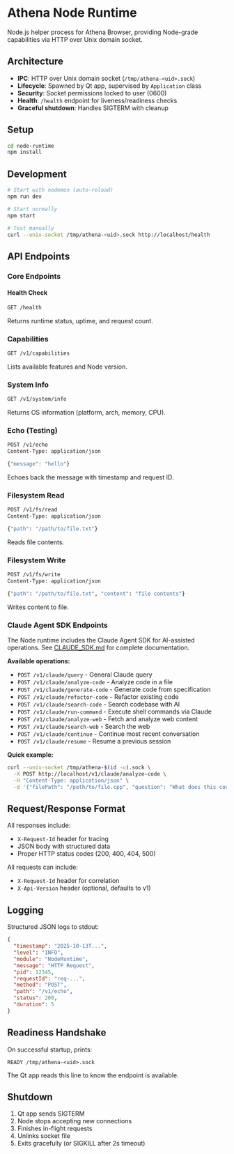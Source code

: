 # Athena Node Runtime

Node.js helper process for Athena Browser, providing Node-grade capabilities via HTTP over Unix domain socket.

## Architecture

- **IPC**: HTTP over Unix domain socket (`/tmp/athena-<uid>.sock`)
- **Lifecycle**: Spawned by Qt app, supervised by `Application` class
- **Security**: Socket permissions locked to user (0600)
- **Health**: `/health` endpoint for liveness/readiness checks
- **Graceful shutdown**: Handles SIGTERM with cleanup

## Setup

```bash
cd node-runtime
npm install
```

## Development

```bash
# Start with nodemon (auto-reload)
npm run dev

# Start normally
npm start

# Test manually
curl --unix-socket /tmp/athena-<uid>.sock http://localhost/health
```

## API Endpoints

### Core Endpoints

#### Health Check
```bash
GET /health
```

Returns runtime status, uptime, and request count.

### Capabilities
```bash
GET /v1/capabilities
```

Lists available features and Node version.

### System Info
```bash
GET /v1/system/info
```

Returns OS information (platform, arch, memory, CPU).

### Echo (Testing)
```bash
POST /v1/echo
Content-Type: application/json

{"message": "hello"}
```

Echoes back the message with timestamp and request ID.

### Filesystem Read
```bash
POST /v1/fs/read
Content-Type: application/json

{"path": "/path/to/file.txt"}
```

Reads file contents.

### Filesystem Write
```bash
POST /v1/fs/write
Content-Type: application/json

{"path": "/path/to/file.txt", "content": "file contents"}
```

Writes content to file.

### Claude Agent SDK Endpoints

The Node runtime includes the Claude Agent SDK for AI-assisted operations. See [CLAUDE_SDK.md](CLAUDE_SDK.md) for complete documentation.

**Available operations:**
- `POST /v1/claude/query` - General Claude query
- `POST /v1/claude/analyze-code` - Analyze code in a file
- `POST /v1/claude/generate-code` - Generate code from specification
- `POST /v1/claude/refactor-code` - Refactor existing code
- `POST /v1/claude/search-code` - Search codebase with AI
- `POST /v1/claude/run-command` - Execute shell commands via Claude
- `POST /v1/claude/analyze-web` - Fetch and analyze web content
- `POST /v1/claude/search-web` - Search the web
- `POST /v1/claude/continue` - Continue most recent conversation
- `POST /v1/claude/resume` - Resume a previous session

**Quick example:**
```bash
curl --unix-socket /tmp/athena-$(id -u).sock \
  -X POST http://localhost/v1/claude/analyze-code \
  -H "Content-Type: application/json" \
  -d '{"filePath": "/path/to/file.cpp", "question": "What does this code do?"}'
```

## Request/Response Format

All responses include:
- `X-Request-Id` header for tracing
- JSON body with structured data
- Proper HTTP status codes (200, 400, 404, 500)

All requests can include:
- `X-Request-Id` header for correlation
- `X-Api-Version` header (optional, defaults to v1)

## Logging

Structured JSON logs to stdout:
```json
{
  "timestamp": "2025-10-13T...",
  "level": "INFO",
  "module": "NodeRuntime",
  "message": "HTTP Request",
  "pid": 12345,
  "requestId": "req-...",
  "method": "POST",
  "path": "/v1/echo",
  "status": 200,
  "duration": 5
}
```

## Readiness Handshake

On successful startup, prints:
```
READY /tmp/athena-<uid>.sock
```

The Qt app reads this line to know the endpoint is available.

## Shutdown

1. Qt app sends SIGTERM
2. Node stops accepting new connections
3. Finishes in-flight requests
4. Unlinks socket file
5. Exits gracefully (or SIGKILL after 2s timeout)
